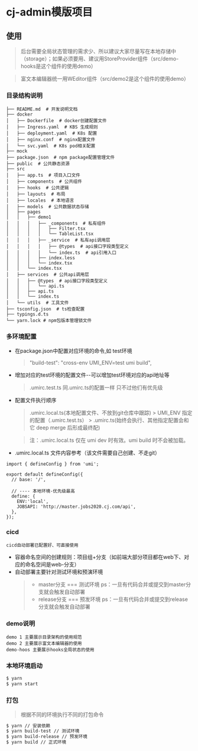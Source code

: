 # cj-admin模版项目

## 使用
> 后台需要全局状态管理的需求少、所以建议大家尽量写在本地存储中（storage）；如果必须要用、建议用StoreProvider组件（src/demo-hooks是这个组件的使用demo）

> 富文本编辑器统一用WEditor组件（src/demo2是这个组件的使用demo）

### 目录结构说明
```
├── README.md  # 开发说明文档
├── docker
│   ├── Dockerfile  # docker创建配置文件
│   ├── Ingress.yaml  # KBS 生成规则
│   ├── deployment.yaml  # K8s 配置
│   ├── nginx.conf  # nginx配置文件
│   └── svc.yaml  # K8s pod相关配置
├── mock 
├── package.json  # npm package配置管理文件
├── public  # 公共静态资源
├── src
│   ├── app.ts  # 项目入口文件
│   ├── components  # 公共组件
│   ├── hooks  # 公共逻辑
│   ├── layouts  # 布局
│   ├── locales  # 本地语言
│   ├── models  # 公共数据状态存储
│   ├── pages
│   │   ├── demo1
│   │   │   ├── _components  # 私有组件
│   │   │   │   ├── Filter.tsx 
│   │   │   │   └── TableList.tsx
│   │   │   ├── _service  # 私有api调用层
│   │   │   │   ├── @types  # api接口字段类型定义
│   │   │   │   └── index.ts  # api引用入口
│   │   │   ├── index.less
│   │   │   └── index.tsx
│   │   └── index.tsx
│   ├── services  # 公共api调用层
│   │   ├── @types  # api接口字段类型定义
│   │   │   └── api.ts
│   │   ├── api.ts
│   │   └── index.ts 
│   └── utils  # 工具文件
├── tsconfig.json  # ts检查配置
├── typings.d.ts 
└── yarn.lock # npm包版本管理锁文件
```
### 多环境配置
- 在package.json中配置对应环境的命令,如 test环境
    > "build-test": "cross-env UMI_ENV=test umi build",
- 增加对应的test环境的配置文件--可以增加test环境对应的api地址等
    >.umirc.test.ts 同.umirc.ts的配置一样 只不过他们有优先级
- 配置文件执行顺序
    >.umirc.local.ts(本地配置文件、不放到git仓库中跟踪) > UMI_ENV 指定的配置（.umirc.test.ts） > .umirc.ts(始终会执行、其他指定配置会和它 deep merge 后形成最终配)

    >注：.umirc.local.ts 仅在 umi dev 时有效。umi build 时不会被加载。
- .umirc.local.ts 文件内容参考（该文件需要自己创建、不走git）
```
import { defineConfig } from 'umi';

export default defineConfig({
  // base: '/',

  // ---- 本地环境-优先级最高
  define: {
    ENV:'local',
    JOBSAPI: 'http://master.jobs2020.cj.com/api',
  },
});
```    


### cicd
    cicd自动部署已配置好、可直接使用
- 容器命名空间的创建规则：项目组+分支（如前端大部分项目都在web下、对应的命名空间是web-分支）
- 自动部署主要针对测试环境和预演环境
    > - master分支 === 测试环境 ps：一旦有代码合并或提交到master分支就会触发自动部署
    > - release分支 === 预发环境 ps：一旦有代码合并或提交到release分支就会触发自动部署
    
### demo说明
    demo 1 主要展示目录架构的使用规范
    demo 2 主要展示富文本编辑器的使用
    demo-hoos 主要展示hooks全局状态的使用

### 本地环境启动

```bash
$ yarn
$ yarn start
```

### 打包
> 根据不同的环境执行不同的打包命令
```bash
$ yarn // 安装依赖
$ yarn build-test // 测试环境
$ yarn build-release // 预发环境
$ yarn build // 正式环境
```


